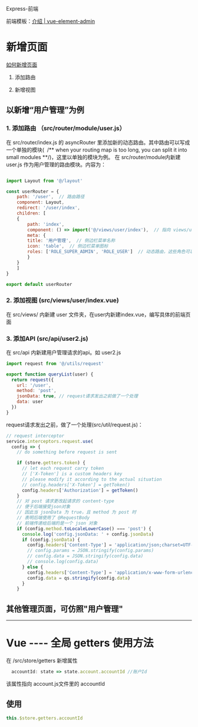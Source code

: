 Express-前端

前端模板：[介绍 | vue-element-admin](https://panjiachen.github.io/vue-element-admin-site/zh/guide/#%E5%8A%9F%E8%83%BD)

# 新增页面

[如何新增页面](https://panjiachen.github.io/vue-element-admin-site/zh/guide/essentials/new-page.html)

1. 添加路由

2. 新增视图

## 以新增“用户管理”为例

### 1. 添加路由 （src/router/module/user.js）

在 src/router/index.js 的 asyncRouter 里添加新的动态路由。其中路由可以写成一个单独的模块(  /** when your routing map is too long, you can split it into small modules **/)，这里以单独的模块为例。
在 src/router/module内新建user.js 作为用户管理的路由模块。内容为：

```javascript

import Layout from '@/layout'

const userRouter = {
    path: '/user',  // 路由路径
    component: Layout,
    redirect: '/user/index',
    children: [
    {
        path: 'index',
        component: () => import('@/views/user/index'),  // 指向 views/user/index.vue这个页面
        meta: {
        title: '用户管理',  // 侧边栏菜单名称
        icon: 'table',  // 侧边栏菜单图标
        roles: ['ROLE_SUPER_ADMIN', 'ROLE_USER']  // 动态路由，这些角色可以显示该菜单
        }
    }
    ]
}

export default userRouter

```

### 2. 添加视图 (src/views/user/index.vue)

在 src/views/ 内新建 user 文件夹，在user内新建index.vue，编写具体的前端页面

### 3. 添加API (src/api/user2.js)

在 src/api 内新建用户管理请求的api。如 user2.js

```javascript
import request from '@/utils/request'

export function queryList(user) {
  return request({
    url: '/user',
    method: 'post',
    jsonData: true, // request请求发出之前做了一个处理
    data: user
  })
}
```

request请求发出之前，做了一个处理(src/util/request.js)：

```javascript
// request interceptor
service.interceptors.request.use(
  config => {
    // do something before request is sent

    if (store.getters.token) {
      // let each request carry token
      // ['X-Token'] is a custom headers key
      // please modify it according to the actual situation
      // config.headers['X-Token'] = getToken()
      config.headers['Authorization'] = getToken()
    }
    // 对 post 请求更改起请求的 content-type
    // 便于后端接受json对象
    // 因此当 jsonData 为 true，且 method 为 post 时
    // 表明后端使用了 @RequestBody
    // 前端传递给后端的是一个 json 对象
    if (config.method.toLocaleLowerCase() === 'post') {
      console.log('config.jsonData: ' + config.jsonData)
      if (config.jsonData) {
        config.headers['Content-Type'] = 'application/json;charset=UTF-8'
        // config.params = JSON.stringify(config.params)
        // config.data = JSON.stringify(config.data)
        // console.log(config.data)
      } else {
        config.headers['Content-Type'] = 'application/x-www-form-urlencoded;charset=UTF-8'
        config.data = qs.stringify(config.data)
      }
    }

```

## 其他管理页面，可仿照"用户管理"

---

# Vue ---- 全局 getters 使用方法

在 /src/store/getters 新增属性

```javascript
  accountId: state => state.account.accountId //账户Id
```

该属性指向 account.js文件里的 accountId 

## 使用

```javascript
this.$store.getters.accountId
```




